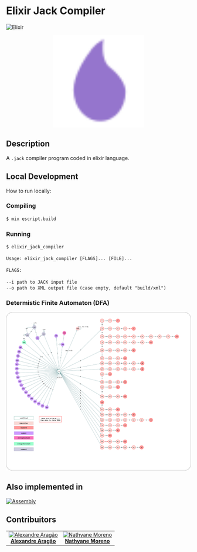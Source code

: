 # Elixir Jack Compiler

![Elixir](https://img.shields.io/badge/Elixir-1.12.0-9378C9?logo=elixir&logoColor=9378C9)

<div style="text-align:center">
  <img src="https://raw.githubusercontent.com/PKief/vscode-material-icon-theme/main/icons/elixir.svg" width="250">
</div>

## Description

A `.jack` compiler program coded in elixir language.

## Local Development

How to run locally:

### Compiling

```sh
$ mix escript.build 
```

### Running

```
$ elixir_jack_compiler

Usage: elixir_jack_compiler [FLAGS]... [FILE]...

FLAGS:

--i path to JACK input file
--o path to XML output file (case empty, default "build/xml")
```

### Determistic Finite Automaton (DFA)
![Alt text](docs/JackTokenizer-DFA.png?raw=true "DFA")

## Also implemented in
[![Assembly](https://img.shields.io/badge/-Assembly-FF6946?logo=AssemblyScript)](https://github.com/alexaragao/assembly-jack-compiler)

## Contribuitors
<table>
  <tr>
    <td align="center">
      <a href="https://github.com/alexaragao">
        <img src="https://avatars.githubusercontent.com/u/43763150?s=100" width="100px;" alt="Alexandre Aragão"/>
        <br />
        <b>Alexandre Aragão</b>
      </a>
    </td>
    <td align="center">
      <a href="https://github.com/nathyanemoreno">
        <img src="https://avatars.githubusercontent.com/u/40841909?s=100" width="100px;" alt="Nathyane Moreno"/>
        <br />
        <b>Nathyane Moreno</b>
      </a>
    </td>
  </tr>
</table>
